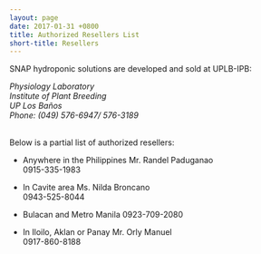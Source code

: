 ```yaml
---
layout: page
date: 2017-01-31 +0800
title: Authorized Resellers List
short-title: Resellers
---
```


SNAP hydroponic solutions are developed and sold at UPLB-IPB:

<address>
Physiology Laboratory<br>
Institute of Plant Breeding<br>
UP Los Baños<br>
Phone: (049) 576-6947/ 576-3189<br>
</address>

<br>

Below is a partial list of authorized resellers:

* Anywhere in the Philippines
    Mr. Randel Paduganao<br>
    0915-335-1983

* In Cavite area
    Ms. Nilda Broncano<br>
    0943-525-8044

* Bulacan and Metro Manila
    0923-709-2080

* In Iloilo, Aklan or Panay
    Mr. Orly Manuel<br>
    0917-860-8188
